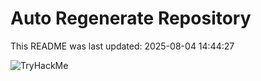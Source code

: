 # Auto Regenerate Repository

This README was last updated: 2025-08-04 14:44:27

 ![TryHackMe](https://tryhackme.com/badge/533634)